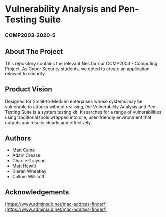 # Vulnerability Analysis and Pen-Testing Suite #
### COMP2003-2020-S ###

## About The Project ##
This repository contains the relevant files for our COMP2003 - Computing Project. As Cyber Security students, we opted to create an application relevant to security.

## Product Vision ##
Designed for Small-to-Medium enterprises whose systems may be vulnerable to attacks without realising, the Vulnerability Analysis and Pen-Testing Suite is a system testing kit. It searches for a range of vulnerabilities using traditional tools wrapped into one, user-friendly environment that outputs any results clearly and effectively.
## Authors ##
* Matt Caine
* Adam Crease
* Charlie Grayson
* Matt Hewitt
* Kieran Wheatley
* Callum Willicott

## Acknowledgements ##
[https://www.adminsub.net/mac-address-finder/](https://www.adminsub.net/mac-address-finder/)
